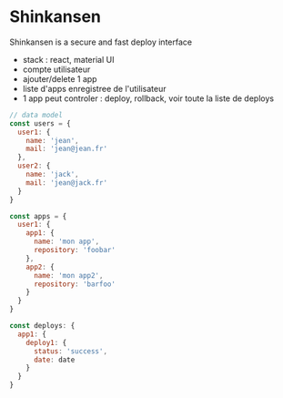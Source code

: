 # Shinkansen

Shinkansen is a secure and fast deploy interface

- stack : react, material UI
- compte utilisateur
- ajouter/delete 1 app
- liste d'apps enregistree de l'utilisateur
- 1 app peut controler : deploy, rollback, voir toute la liste de deploys

```js
// data model
const users = {
  user1: {
    name: 'jean',
    mail: 'jean@jean.fr'
  },
  user2: {
    name: 'jack',
    mail: 'jean@jack.fr'
  }
}

const apps = {
  user1: {
    app1: {
      name: 'mon app',
      repository: 'foobar'
    },
    app2: {
      name: 'mon app2',
      repository: 'barfoo'
    }
  }
}

const deploys: {
  app1: {
    deploy1: {
      status: 'success',
      date: date
    }
  }
}
```
